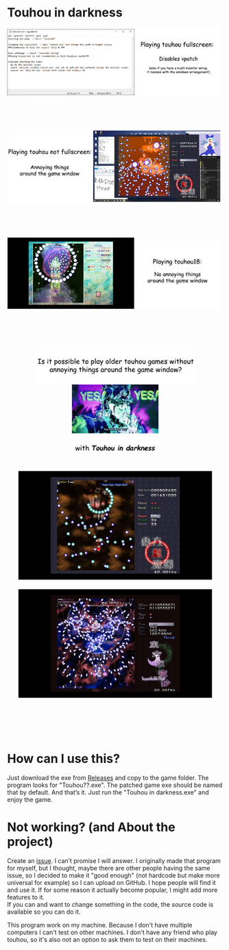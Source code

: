 ﻿# Touhou in darkness


<img width="59%" src="docs/a1.png" /> <img width="39%" src="docs/a2.png" />

<br />
<br />
<br />

<img width="39%" src="docs/b2.png" /> <img width="59%" src="docs/b1.jpg" />

<br />
<br />
<br />

<img width="59%" src="docs/c1.jpg" /> <img width="39%" src="docs/c2.png" />

<br />
<br />
<br />
<br />

<p align="center">
  <img width="75%" src="docs/d1.png" />

  <img width="40%" src="docs/d2.gif" />
  
  <br />
  <br />
  
  <img width="40%" src="docs/d3.png" />
  <br />
  <br />
  <br />

  <img width="90%" src="docs/e1.jpg" />

  <br />
  <br />

  <img width="90%" src="docs/e2.jpg" />
</p>

<br />
<br />
<br />
<br />

# How can I use this?
Just download the exe from [Releases](https://github.com/Vadgoblin/test/releases) and copy to the game folder.
The program looks for "Touhou??.exe". The patched game exe should be named that by default.
And that’s it. Just run the "Touhou in darkness.exe" and enjoy the game.

# Not working? (and About the project)
Create an [issue](https://github.com/Vadgoblin/readmetest/issues). I can’t promise I will answer.
I originally made that program for myself, but I thought, maybe there are other people having the same issue, so I decided to make it "good enough" (not hardcode but make more universal for example) so I can upload on GitHub. I hope people will find it and use it. If for some reason it actually become popular, I might add more features to it.
<br />If you can and want to change something in the code, the source code is available so you can do it.

This program work on my machine. Because I don't have multiple computers I can't test on other machines. I don't have any friend who play touhou, so it's also not an option to ask them to test on their machines.